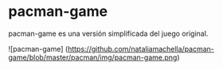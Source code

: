 # pacman-game

pacman-game es una versión simplificada del juego original.

![pacman-game] (https://github.com/nataliamachella/pacman-game/blob/master/pacman/img/pacman-game.png)
